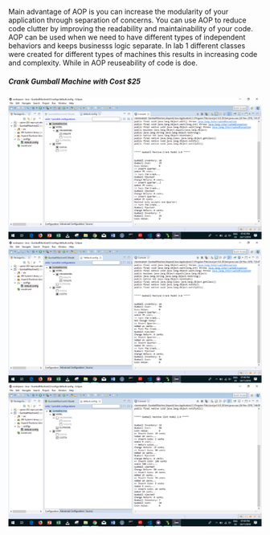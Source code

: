 Main advantage of AOP is  you can increase the modularity of your application through separation of concerns. 
You can use AOP to reduce code clutter by improving the readability and maintainability of your code. AOP can be used when we need to have 
different types of independent behaviors and keeps businesss logic separate. In lab 1 different classes were created for different types of machines this results in increasing code and complexity. While in AOP reuseability of code is doe.

##### Crank Gumball Machine with Cost $25
![alt text](https://github.com/pranali139/cmpe202/blob/master/lab10/screenshot/crank-25.png)
![alt text](https://github.com/pranali139/cmpe202/blob/master/lab10/screenshot/crank-50.png)
![alt text](https://github.com/pranali139/cmpe202/blob/master/lab10/screenshot/slot-50.png)
